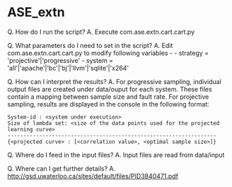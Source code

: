 # ASE_extn

Q. How do I run the script?
A. Execute com.ase.extn.cart.cart.py

Q. What parameters do I need to set in the script?
A. Edit com.ase.extn.cart.cart.py to modify following variables -
	- strategy = 'projective'|'progressive'
	- system = 'all'|'apache'|'bc'|'bj'|'llvm'|'sqlite'|'x264'

Q. How can I interpret the results?
A. For progressive sampling, individual output files are created under data/ouput for each system. These files contain a mapping between sample size and fault rate.
   For projective sampling, results are displayed in the console in the following format:
	
	System-id : <system under execution>
	Size of lambda set: <size of the data points used for the projected learning curve>
	------------------------------------------------------------------
	{<projected curve> : [<correlation value>, <optimal sample size>]}


Q. Where do I feed in the input files?
A. Input files are read from data/input

Q. Where can I get further details?
A. http://gsd.uwaterloo.ca/sites/default/files/PID3840471.pdf
